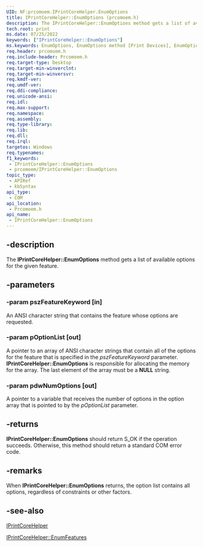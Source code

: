 ```yaml
---
UID: NF:prcomoem.IPrintCoreHelper.EnumOptions
title: IPrintCoreHelper::EnumOptions (prcomoem.h)
description: The IPrintCoreHelper::EnumOptions method gets a list of available options for the given feature.
tech.root: print
ms.date: 07/25/2022
keywords: ["IPrintCoreHelper::EnumOptions"]
ms.keywords: EnumOptions, EnumOptions method [Print Devices], EnumOptions method [Print Devices],IPrintCoreHelper interface, IPrintCoreHelper interface [Print Devices],EnumOptions method, IPrintCoreHelper.EnumOptions, IPrintCoreHelper::EnumOptions, prcomoem/IPrintCoreHelper::EnumOptions, print.iprintcorehelper_enumoptions, print_unidrv-pscript_allplugins_2dc1f4f3-27ab-44d3-8778-45f2eafae92a.xml
req.header: prcomoem.h
req.include-header: Prcomoem.h
req.target-type: Desktop
req.target-min-winverclnt: 
req.target-min-winversvr: 
req.kmdf-ver: 
req.umdf-ver: 
req.ddi-compliance: 
req.unicode-ansi: 
req.idl: 
req.max-support: 
req.namespace: 
req.assembly: 
req.type-library: 
req.lib: 
req.dll: 
req.irql: 
targetos: Windows
req.typenames: 
f1_keywords:
 - IPrintCoreHelper::EnumOptions
 - prcomoem/IPrintCoreHelper::EnumOptions
topic_type:
 - APIRef
 - kbSyntax
api_type:
 - COM
api_location:
 - Prcomoem.h
api_name:
 - IPrintCoreHelper::EnumOptions
---
```


## -description

The **IPrintCoreHelper::EnumOptions** method gets a list of available options for the given feature.

## -parameters

### -param pszFeatureKeyword [in]

An ANSI character string that contains the feature whose options are requested.

### -param pOptionList [out]

A pointer to an array of ANSI character strings that contain all of the options for the feature that is specified in the *pszFeatureKeyword* parameter. **IPrintCoreHelper::EnumOptions** is responsible for allocating the memory for the array. The last element of the array must be a **NULL** string.

### -param pdwNumOptions [out]

A pointer to a variable that receives the number of options in the option array that is pointed to by the *pOptionList* parameter.

## -returns

**IPrintCoreHelper::EnumOptions** should return S_OK if the operation succeeds. Otherwise, this method should return a standard COM error code.

## -remarks

When **IPrintCoreHelper::EnumOptions** returns, the option list contains all options, regardless of constraints or other factors.

## -see-also

[IPrintCoreHelper](/windows-hardware/drivers/ddi/prcomoem/nn-prcomoem-iprintcorehelper)

[IPrintCoreHelper::EnumFeatures](/windows-hardware/drivers/ddi/prcomoem/nf-prcomoem-iprintcorehelper-enumfeatures)
